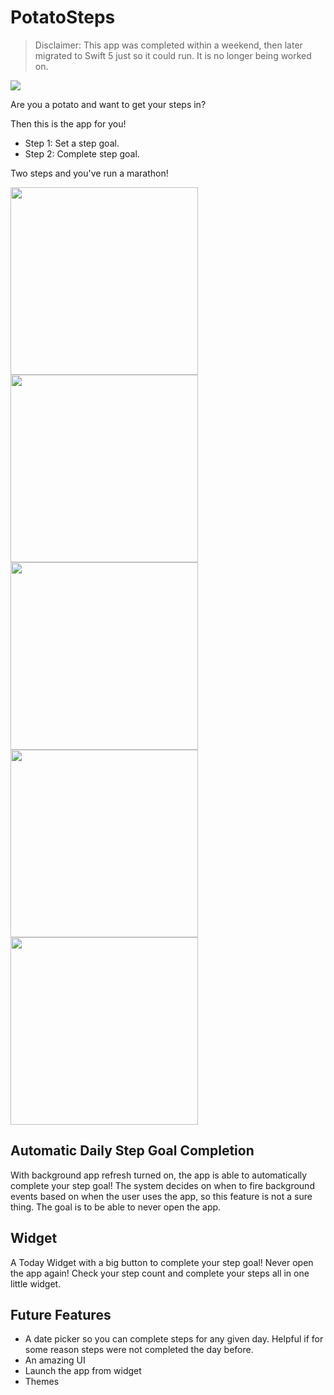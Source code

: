 # PotatoSteps 

> Disclaimer: This app was completed within a weekend, then later migrated to Swift 5 just so it could run. It is no longer being worked on. 

![](documentation/potatosteps_0appicon.png)

Are you a potato and want to get your steps in? 

Then this is the app for you! 

- Step 1: Set a step goal.  
- Step 2: Complete step goal. 

Two steps and you've run a marathon! 

<img src="documentation/potatosteps_1launch.png" width="300"/> <img src="documentation/potatosteps_2permissions.png" width="300"/> 
<img src="documentation/potatosteps_3changestepgoal.png" width="300"/> <img src="documentation/potatosteps_4completesteps.png" width="300"/> 
<img src="documentation/potatosteps_5widget.png" width="300"/>

## Automatic Daily Step Goal Completion
With background app refresh turned on, the app is able to automatically complete your step goal! The system decides on when to fire background events based on when the user uses the app, so this feature is not a sure thing. 
The goal is to be able to never open the app. 

## Widget 
A Today Widget with a big button to complete your step goal! Never open the app again! Check your step count and complete your steps all in one little widget. 

## Future Features 
- A date picker so you can complete steps for any given day. Helpful if for some reason steps were not completed the day before. 
- An amazing UI 
- Launch the app from widget 
- Themes
